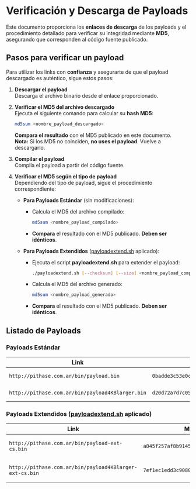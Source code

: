 # Verificación y Descarga de Payloads

Este documento proporciona los **enlaces de descarga** de los payloads y el procedimiento detallado para verificar su integridad mediante **MD5**, asegurando que corresponden al código fuente publicado.

## Pasos para verificar un payload

Para utilizar los links con **confianza** y asegurarte de que el payload descargado es auténtico, sigue estos pasos:

1. **Descargar el payload**  
   Descarga el archivo binario desde el enlace proporcionado.

2. **Verificar el MD5 del archivo descargado**  
   Ejecuta el siguiente comando para calcular su **hash MD5**:
   ```sh
   md5sum <nombre_payload_descargado>
   ```
   **Compara el resultado** con el MD5 publicado en este documento.  
   **Nota:** Si los MD5 no coinciden, **no uses el payload**. Vuelve a descargarlo.

3. **Compilar el payload**  
   Compila el payload a partir del código fuente.

4. **Verificar el MD5 según el tipo de payload**  
   Dependiendo del tipo de payload, sigue el procedimiento correspondiente:

   - **Para Payloads Estándar** (sin modificaciones):
     - Calcula el MD5 del archivo compilado:
       ```sh
       md5sum <nombre_payload_compilado>
       ```
     - **Compara** el resultado con el MD5 publicado. **Deben ser idénticos**.

   - **Para Payloads Extendidos** ([payloadextend.sh](https://github.com/Pithase/asm-payloads-loaders/blob/main/payloadextend.sh) aplicado):
     - Ejecuta el script **payloadextend.sh** para extender el payload:
       ```sh
       ./payloadextend.sh [--checksum] [--size] <nombre_payload_compilado>
       ```
     - Calcula el MD5 del archivo generado:
       ```sh
       md5sum <nombre_payload_generado>
       ```
     - **Compara** el resultado con el MD5 publicado. **Deben ser idénticos**.

## Listado de Payloads

### Payloads Estándar

| Link | MD5 | Tamaño |
|------|-----|-------:|
| `http://pithase.com.ar/bin/payload.bin` | `0badde3c53e0cf86c52fffa1ea41ef27` | 49 bytes |
| `http://pithase.com.ar/bin/payload4KBlarger.bin` | `d20d72a7d7c05ed70d58aceec8031f29` | 5.088 bytes |

### Payloads Extendidos ([payloadextend.sh](https://github.com/Pithase/asm-payloads-loaders/blob/main/payloadextend.sh) aplicado)

| Link | MD5 | Tamaño | Argumentos |
|------|-----|-------:|------------|
| `http://pithase.com.ar/bin/payload-ext-cs.bin` | `a845f257af8b9145ef61b17d2fb64db6` | 55 bytes | --checksum --size |
| `http://pithase.com.ar/bin/payload4KBlarger-ext-cs.bin` | `7ef1ec1edd3c9080d6a7118afbbaf429` | 5.094 bytes | --checksum --size |
